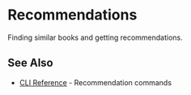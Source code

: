 # Recommendations

Finding similar books and getting recommendations.

## See Also
- [CLI Reference](cli.md) - Recommendation commands
